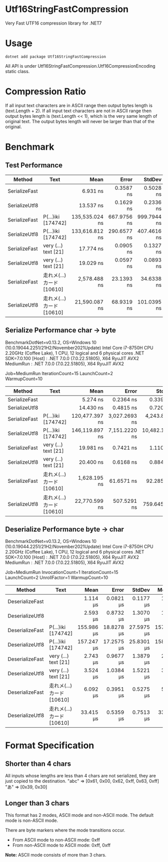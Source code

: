 # Utf16StringFastCompression

Very Fast UTF16 compression library for .NET7

# Usage

```
dotnet add package Utf16StringFastCompression
```

All API is under Utf16StringFastCompression.Utf16CompressionEncoding static class.

# Compression Ratio

If all input text characters are in ASCII range then output bytes length is (text.Length + 2).
If all input text characters are not in ASCII range then output bytes length is (text.Length << 1), which is the very same length of original text.
The output bytes length will never be larger than that of the original.

# Benchmark

## Test Performance

|        Method |                 Text |           Mean |       Error |      StdDev |
|-------------- |--------------------- |---------------:|------------:|------------:|
| SerializeFast |                      |       6.931 ns |   0.3587 ns |   0.5028 ns |
| SerializeUtf8 |                      |      13.537 ns |   0.1629 ns |   0.2336 ns |
| SerializeFast | P(...)iki [174742] | 135,535.024 ns | 667.9756 ns | 999.7944 ns |
| SerializeUtf8 | P(...)iki [174742] | 133,616.812 ns | 290.6577 ns | 407.4616 ns |
| SerializeFast | very (...) text [21] |      17.774 ns |   0.0905 ns |   0.1327 ns |
| SerializeUtf8 | very (...) text [21] |      19.029 ns |   0.0597 ns |   0.0893 ns |
| SerializeFast |  走れメ(...)カード [10610] |   2,578.488 ns |  23.1393 ns |  34.6338 ns |
| SerializeUtf8 |  走れメ(...)カード [10610] |  21,590.087 ns |  68.9319 ns | 101.0395 ns |

## Serialize Performance char → byte

BenchmarkDotNet=v0.13.2, OS=Windows 10 (10.0.19044.2251/21H2/November2021Update)
Intel Core i7-8750H CPU 2.20GHz (Coffee Lake), 1 CPU, 12 logical and 6 physical cores
.NET SDK=7.0.100
  [Host]    : .NET 7.0.0 (7.0.22.51805), X64 RyuJIT AVX2
  MediumRun : .NET 7.0.0 (7.0.22.51805), X64 RyuJIT AVX2

Job=MediumRun  IterationCount=15  LaunchCount=2  
WarmupCount=10  

|        Method |                 Text |           Mean |         Error |         StdDev |
|-------------- |--------------------- |---------------:|--------------:|---------------:|
| SerializeFast |                      |       5.274 ns |     0.2364 ns |      0.3390 ns |
| SerializeUtf8 |                      |      14.430 ns |     0.4815 ns |      0.7207 ns |
| SerializeFast | P(...)iki [174742] | 120,477.397 ns | 3,027.2693 ns |  4,243.8087 ns |
| SerializeUtf8 | P(...)iki [174742] | 146,119.897 ns | 7,151.2220 ns | 10,482.1685 ns |
| SerializeFast | very (...) text [21] |      19.981 ns |     0.7421 ns |      1.1108 ns |
| SerializeUtf8 | very (...) text [21] |      20.400 ns |     0.6168 ns |      0.8846 ns |
| SerializeFast |  走れメ(...)カード [10610] |   1,628.195 ns |    61.6571 ns |     92.2854 ns |
| SerializeUtf8 |  走れメ(...)カード [10610] |  22,770.599 ns |   507.5291 ns |    759.6457 ns |


## Deserialize Performance byte → char

BenchmarkDotNet=v0.13.2, OS=Windows 10 (10.0.19044.2251/21H2/November2021Update)
Intel Core i7-8750H CPU 2.20GHz (Coffee Lake), 1 CPU, 12 logical and 6 physical cores
.NET SDK=7.0.100
  [Host]    : .NET 7.0.0 (7.0.22.51805), X64 RyuJIT AVX2
  MediumRun : .NET 7.0.0 (7.0.22.51805), X64 RyuJIT AVX2

Job=MediumRun  InvocationCount=1  IterationCount=15  
LaunchCount=2  UnrollFactor=1  WarmupCount=10  

|          Method |                 Text |       Mean |      Error |     StdDev |     Median |
|---------------- |--------------------- |-----------:|-----------:|-----------:|-----------:|
| DeserializeFast |                      |   1.114 μs |  0.0821 μs |  0.1177 μs |   1.100 μs |
| DeserializeUtf8 |                      |   2.593 μs |  0.8732 μs |  1.3070 μs |   1.750 μs |
| DeserializeFast | P(...)iki [174742] | 155.986 μs | 18.8278 μs | 27.5975 μs | 157.600 μs |
| DeserializeUtf8 | P(...)iki [174742] | 157.247 μs | 17.2575 μs | 25.8301 μs | 158.200 μs |
| DeserializeFast | very (...) text [21] |   2.743 μs |  0.9677 μs |  1.3879 μs |   2.750 μs |
| DeserializeUtf8 | very (...) text [21] |   3.524 μs |  1.0384 μs |  1.5221 μs |   3.500 μs |
| DeserializeFast |  走れメ(...)カード [10610] |   6.092 μs |  0.3951 μs |  0.5275 μs |   5.900 μs |
| DeserializeUtf8 |  走れメ(...)カード [10610] |  33.415 μs |  0.5359 μs |  0.7513 μs |  33.300 μs |

# Format Specification

## Shorter than 4 chars

All inputs whose lengths are less than 4 chars are not serialized, they are just copied to the destination.
"abc" => [0x61, 0x00, 0x62, 0xff, 0x63, 0xff]
"あ" => [0x39, 0x30]

## Longer than 3 chars

This format has 2 modes, ASCII mode and non-ASCII mode. The default mode is non-ASCII mode.

There are byte markers where the mode transitions occur.

* From ASCII mode to non-ASCII mode: 0xff
* From non-ASCII mode to ASCII mode: 0xff, 0xff

**Note:** ASCII mode consists of more than 3 chars.